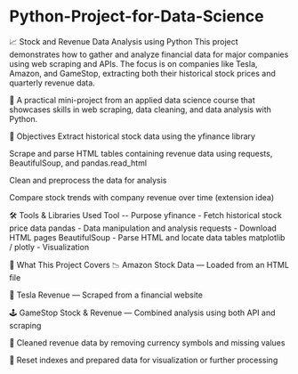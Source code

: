# Python-Project-for-Data-Science

📈 Stock and Revenue Data Analysis using Python
This project demonstrates how to gather and analyze financial data for major companies using web scraping and APIs. The focus is on companies like Tesla, Amazon, and GameStop, extracting both their historical stock prices and quarterly revenue data.

💼 A practical mini-project from an applied data science course that showcases skills in web scraping, data cleaning, and data analysis with Python.

🧠 Objectives
Extract historical stock data using the yfinance library

Scrape and parse HTML tables containing revenue data using requests, BeautifulSoup, and pandas.read_html

Clean and preprocess the data for analysis

Compare stock trends with company revenue over time (extension idea)

🛠️ Tools & Libraries Used
Tool --	Purpose
yfinance - Fetch historical stock price data
pandas - Data manipulation and analysis
requests - Download HTML pages
BeautifulSoup	- Parse HTML and locate data tables
matplotlib / plotly	- Visualization

📌 What This Project Covers
📉 Amazon Stock Data — Loaded from an HTML file

🚗 Tesla Revenue — Scraped from a financial website

🕹 GameStop Stock & Revenue — Combined analysis using both API and scraping

🧼 Cleaned revenue data by removing currency symbols and missing values

🔁 Reset indexes and prepared data for visualization or further processing


